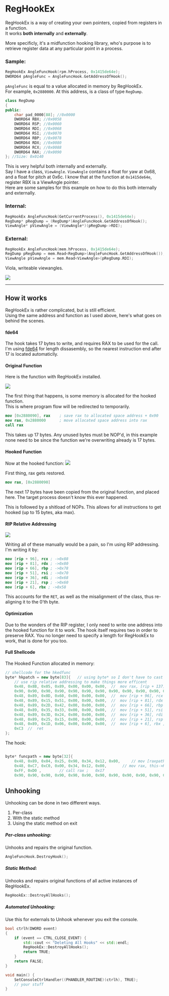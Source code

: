 # RegHookEx

RegHookEx is a way of creating your own pointers, copied from registers in a function.  
It works **both** **internally** and **externally**.

More specificly, it's a midfunction hooking library, who's purpose is 
to retrieve register data at any particular point in a process.

### Sample:

```c++
RegHookEx AngleFuncHook(rpm.hProcess, 0x1415de64e);
DWORD64 pAngleFunc = AngleFuncHook.GetAddressOfHook();
```

`pAngleFunc` is equal to a value allocated in memory by RegHookEx.  
For example, `0x2880000`.  At this address, is a class of type `RegDump`.  

```c++
class RegDump
{
public:
	char pad_0000[88]; //0x0000
	DWORD64 RBX; //0x0058
	DWORD64 RSP; //0x0060
	DWORD64 RDI; //0x0068
	DWORD64 RSI; //0x0070
	DWORD64 RBP; //0x0078
	DWORD64 RDX; //0x0080
	DWORD64 RCX; //0x0088
	DWORD64 RAX; //0x0090
}; //Size: 0x0140
```

This is very helpful both internally and externally.  
Say I have a class, `ViewAngle`.  `ViewAngle` contains a float for 
yaw at 0x68, and a float for pitch at 0x6c.  I know that at the function 
at `0x1415de64e`, register RBX is a ViewAngle pointer.  
Here are some samples for this example on how to do this both internally 
and externally.

### Internal:

```c++
RegHookEx AngleFuncHook(GetCurrentProcess(), 0x1415de64e);
RegDump* pRegDump = (RegDump*)AngleFuncHook.GetAddressOfHook();
ViewAngle* pViewAngle = (ViewAngle*)(pRegDump->RDI);
```

### External:

```c++
RegHookEx AngleFuncHook(mem.hProcess, 0x1415de64e);
RegDump pRegDump = mem.Read<RegDump>(AngleFuncHook.GetAddressOfHook());
ViewAngle pViewAngle = mem.Read<ViewAngle>(pRegDump.RDI);
```

Viola, writeable viewangles.

![](https://s17.postimg.org/ud7dybs4f/unknown.png)

___

## How it works

RegHookEx is rather complicated, but is still efficient.  
Using the same address and function as I used above, here's what 
goes on behind the scenes.


#### fde64

The hook takes 17 bytes to write, and requires RAX to be used for the call.  
I'm using [fde64](https://github.com/GiveMeZeny/fde64/) for length dissasembly, 
so the nearest instruction end after 17 is located automaticlly.

#### Original Function
Here is the function with RegHookEx installed.

![](https://s31.postimg.org/nw0ffmqkr/image.png)

The first thing that happens, is some memory is allocated for the hooked function.  
This is where program flow will be redirected to temporarily.

```nasm
mov [0x2880090], rax    ; save rax to allocated space address + 0x90
mov rax, 0x2880000      ; move allocated space address into rax
call rax
```

This takes up 17 bytes.  Any unused bytes must be NOP'd, in this example none need 
to be since the function we're overwriting already is 17 bytes.

#### Hooked Function
Now at the hooked function:
![](https://s31.postimg.org/l377vg5m3/image.png)

First thing, rax gets restored.  

```nasm
mov rax, [0x2880090]
```

The next 17 bytes have been copied from the original function, 
and placed here.  The target process doesn't know this ever happened.


This is followed by a shitload of NOPs.  This allows for all 
instructions to get hooked (up to 15 bytes, aka max).

#### RIP Relative Addressing

![](https://s31.postimg.org/h6tvzoxjv/image.png)

Writing all of these manually would be a pain, so I'm using RIP 
addressing.  I'm writing it by:

```nasm
mov [rip + 96], rcx ; ->0x88
mov [rip + 81], rdx ; ->0x80
mov [rip + 66], rbp ; ->0x78
mov [rip + 51], rsi ; ->0x70
mov [rip + 36], rdi ; ->0x68
mov [rip + 21], rsp ; ->0x60
mov [rip + 6], rbx ; ->0x58
```

This accounts for the `RET`, as well as the misalignment of 
the class, thus re-aligning it to the 0'th byte.

#### Optimization

Due to the wonders of the RIP register, I only need to write one 
address into the hooked function for it to work.  The hook itself 
requires two in order to preserve RAX.  You no longer need to specify 
a length for RegHookEx to work, that is done for you too.


#### Full Shellcode

The Hooked Function allocated in memory:

```c++
// shellcode for the hkedfunc
byte* hkpatch = new byte[83]{	// using byte* so I don't have to cast when using memcpy
    // use rip relative addressing to make things more efficent
    0x48, 0x8B, 0x05, 0x89, 0x00, 0x00, 0x00,  //  mov rax, [rip + 137]  ;  0x90
    0x90, 0x90, 0x90, 0x90, 0x90, 0x90, 0x90, 0x90, 0x90, 0x90, 0x90, 0x90, 0x90, 0x90, 0x90, 0x90, 0x90, 0x90, 0x90, 0x90, 0x90, 0x90, 0x90, 0x90, 0x90, 0x90,  //  nop * 26
    0x48, 0x89, 0x0D, 0x60, 0x00, 0x00, 0x00,  //  mov [rip + 96], rcx ; ->0x88
    0x48, 0x89, 0x15, 0x51, 0x00, 0x00, 0x00,  //  mov [rip + 81], rdx ; ->0x80
    0x48, 0x89, 0x2D, 0x42, 0x00, 0x00, 0x00,  //  mov [rip + 66], rbp ; ->0x78
    0x48, 0x89, 0x35, 0x33, 0x00, 0x00, 0x00,  //  mov [rip + 51], rsi ; ->0x70
    0x48, 0x89, 0x3D, 0x24, 0x00, 0x00, 0x00,  //  mov [rip + 36], rdi ; ->0x68
    0x48, 0x89, 0x25, 0x15, 0x00, 0x00, 0x00,  //  mov [rip + 21], rsp ; ->0x60
    0x48, 0x89, 0x1D, 0x06, 0x00, 0x00, 0x00,  //  mov [rip + 6], rbx ; ->0x58
    0xC3  //  ret
};
```

The hook:

```c++

byte* funcpath = new byte[32]{ 
    0x48, 0x89, 0x04, 0x25, 0x90, 0x34, 0x12, 0x00,		// mov [raxpath], rax
    0x48, 0xC7, 0xC0, 0x00, 0x34, 0x12, 0x00,		// mov rax, this->HookedAddress
    0xFF, 0xD0 ,		// call rax ;	0x17
    0x90, 0x90, 0x90, 0x90, 0x90, 0x90, 0x90, 0x90, 0x90, 0x90, 0x90, 0x90, 0x90, 0x90, 0x90 }; // extra nops
```

## Unhooking

Unhooking can be done in two different ways.
1. Per-class
2. With the static method
3. Using the static method on exit

##### Per-class unhooking:

Unhooks and repairs the original function.

```c++
AngleFuncHook.DestroyHook();
```

##### Static Method:

Unhooks and repairs original functions of all active instances of RegHookEx.

```c++
RegHookEx::DestroyAllHooks();
```

##### Automated Unhooking:

Use this for externals to Unhook whenever you exit the console.

```c++
bool ctrlh(DWORD event)
{
    if (event == CTRL_CLOSE_EVENT) {
        std::cout << "Deleting All Hooks" << std::endl;
        RegHookEx::DestroyAllHooks();
        return TRUE;
    }
    return FALSE;
}

void main() {
    SetConsoleCtrlHandler((PHANDLER_ROUTINE)(ctrlh), TRUE);
    // your stuff
}
```
